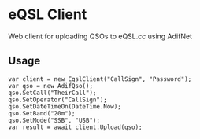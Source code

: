 # eQSL Client
Web client for uploading QSOs to eQSL.cc using AdifNet

## Usage

```
var client = new EqslClient("CallSign", "Password");
var qso = new AdifQso();
qso.SetCall("TheirCall");
qso.SetOperator("CallSign");
qso.SetDateTimeOn(DateTime.Now);
qso.SetBand("20m");
qso.SetMode("SSB", "USB");
var result = await client.Upload(qso);
```

